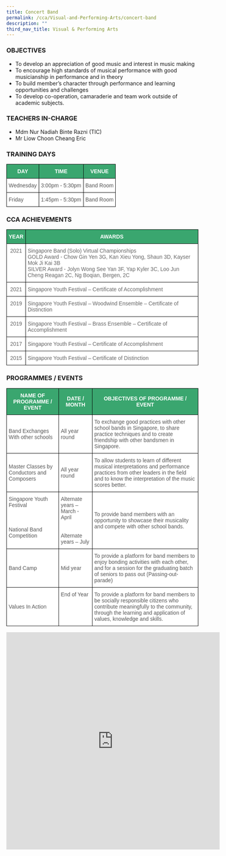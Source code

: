 ```yaml
---
title: Concert Band
permalink: /cca/Visual-and-Performing-Arts/concert-band
description: ""
third_nav_title: Visual & Performing Arts
---
```

### OBJECTIVES

*   To develop an appreciation of good music and interest in music making
*   To encourage high standards of musical performance with good musicianship in performance and in theory
*   To build member’s character through performance and learning opportunities and challenges
*   To develop co-operation, camaraderie and team work outside of academic subjects.

### TEACHERS IN-CHARGE

*   Mdm Nur Nadiah Binte Razni&nbsp;(TIC)
*   Mr Liow Choon Cheang Eric

### TRAINING DAYS

<style type="text/css">
.tg  {border-collapse:collapse;border-spacing:0;}
.tg td{border-color:black;border-style:solid;border-width:1px;font-family:Arial, sans-serif;font-size:14px;
  overflow:hidden;padding:10px 5px;word-break:normal;}
.tg th{border-color:black;border-style:solid;border-width:1px;font-family:Arial, sans-serif;font-size:14px;
  font-weight:normal;overflow:hidden;padding:10px 5px;word-break:normal;}
.tg .tg-k0s0{background-color:#3AA66F;color:#FFF;font-weight:bold;text-align:center;vertical-align:middle}
.tg .tg-mwz3{background-color:#FFF;color:#565656;text-align:left;vertical-align:middle}
</style>
<table class="tg">
<thead>
  <tr>
    <th class="tg-k0s0"><span style="color:#FFF;background-color:#3AA66F">DAY</span></th>
    <th class="tg-k0s0"><span style="color:#FFF;background-color:#3AA66F">TIME</span></th>
    <th class="tg-k0s0"><span style="color:#FFF;background-color:#3AA66F">VENUE</span></th>
  </tr>
</thead>
<tbody>
  <tr>
    <td class="tg-mwz3"><span style="color:#565656">Wednesday</span></td>
    <td class="tg-mwz3"><span style="color:#565656">3:00pm - 5:30pm</span></td>
    <td class="tg-mwz3"><span style="color:#565656">Band Room</span></td>
  </tr>
  <tr>
    <td class="tg-mwz3"><span style="color:#565656">Friday</span></td>
    <td class="tg-mwz3"><span style="color:#565656">1:45pm - 5:30pm</span></td>
    <td class="tg-mwz3"><span style="color:#565656">Band Room</span></td>
  </tr>
</tbody>
</table>

### CCA ACHIEVEMENTS

<style type="text/css">
.tg  {border-collapse:collapse;border-spacing:0;}
.tg td{border-color:black;border-style:solid;border-width:1px;font-family:Arial, sans-serif;font-size:14px;
  overflow:hidden;padding:10px 5px;word-break:normal;}
.tg th{border-color:black;border-style:solid;border-width:1px;font-family:Arial, sans-serif;font-size:14px;
  font-weight:normal;overflow:hidden;padding:10px 5px;word-break:normal;}
.tg .tg-k0s0{background-color:#3AA66F;color:#FFF;font-weight:bold;text-align:center;vertical-align:middle}
.tg .tg-zqva{background-color:#FFF;color:#666;text-align:center;vertical-align:top}
.tg .tg-cmm0{background-color:#FFF;color:#666;text-align:left;vertical-align:top}
</style>
<table class="tg">
<thead>
  <tr>
    <th class="tg-k0s0"><span style="color:#FFF;background-color:#3AA66F">YEAR</span></th>
    <th class="tg-k0s0"><span style="color:#FFF;background-color:#3AA66F">AWARDS</span></th>
  </tr>
</thead>
<tbody>
  <tr>
    <td class="tg-zqva"> 2021 </td>
    <td class="tg-cmm0">Singapore Band (Solo) Virtual Championships<br>GOLD Award - Chow Gin Yen 3G, Kan Xieu Yong, Shaun 3D, Kayser Mok Ji Kai 3B<br>SILVER Award - Jolyn Wong See Yan 3F, Yap Kyler 3C, Loo Jun Cheng Reagan 2C, Ng Boqian, Bergen, 2C<br></td>
  </tr>
  <tr>
    <td class="tg-zqva">2021</td>
    <td class="tg-cmm0">Singapore Youth Festival – Certificate of Accomplishment</td>
  </tr>
  <tr>
    <td class="tg-zqva">2019</td>
    <td class="tg-cmm0">Singapore Youth Festival – Woodwind Ensemble – Certificate of Distinction<br></td>
  </tr>
  <tr>
    <td class="tg-zqva">2019</td>
    <td class="tg-cmm0">Singapore Youth Festival – Brass Ensemble – Certificate of Accomplishment<br></td>
  </tr>
  <tr>
    <td class="tg-zqva">2017</td>
    <td class="tg-cmm0">Singapore Youth Festival – Certificate of Accomplishment<br></td>
  </tr>
  <tr>
    <td class="tg-zqva">2015</td>
    <td class="tg-cmm0">Singapore Youth Festival – Certificate of Distinction</td>
  </tr>
</tbody>
</table>

### PROGRAMMES / EVENTS

<style type="text/css">
.tg  {border-collapse:collapse;border-spacing:0;}
.tg td{border-color:black;border-style:solid;border-width:1px;font-family:Arial, sans-serif;font-size:14px;
  overflow:hidden;padding:10px 5px;word-break:normal;}
.tg th{border-color:black;border-style:solid;border-width:1px;font-family:Arial, sans-serif;font-size:14px;
  font-weight:normal;overflow:hidden;padding:10px 5px;word-break:normal;}
.tg .tg-61iw{background-color:#FFF;color:#F00;text-align:left;vertical-align:top}
.tg .tg-k0s0{background-color:#3AA66F;color:#FFF;font-weight:bold;text-align:center;vertical-align:middle}
.tg .tg-mwz3{background-color:#FFF;color:#565656;text-align:left;vertical-align:middle}
</style>
<table class="tg">
<thead>
  <tr>
    <th class="tg-k0s0"><span style="color:#FFF;background-color:#3AA66F">NAME OF PROGRAMME / EVENT</span></th>
    <th class="tg-k0s0"><span style="color:#FFF;background-color:#3AA66F">DATE / MONTH</span></th>
    <th class="tg-k0s0"><span style="color:#FFF;background-color:#3AA66F">OBJECTIVES OF PROGRAMME / EVENT</span></th>
  </tr>
</thead>
<tbody>
  <tr>
    <td class="tg-mwz3"><span style="color:#565656">Band Exchanges With other schools</span></td>
    <td class="tg-mwz3"><span style="color:#565656">All year round</span></td>
    <td class="tg-mwz3"><span style="color:#565656">To exchange good practices with other school bands in Singapore, to share practice techniques and to create friendship with other bandsmen in Singapore.</span></td>
  </tr>
  <tr>
    <td class="tg-mwz3"><span style="color:#565656">Master Classes by Conductors and Composers</span></td>
    <td class="tg-mwz3"><span style="color:#565656">All year round</span></td>
    <td class="tg-mwz3"><span style="color:#565656">To allow students to learn of different musical interpretations and performance practices from other leaders in the field and to know the interpretation of the music scores better.</span></td>
  </tr>
  <tr>
    <td class="tg-mwz3"><span style="color:#565656">Singapore Youth Festival  </span><br><br><br><br><span style="color:#565656">National Band Competition</span><br><br></td>
    <td class="tg-mwz3"><span style="color:#565656">Alternate years – March - April</span><br><br><br><span style="color:#565656">Alternate years – July</span><br></td>
    <td class="tg-mwz3"><span style="color:#565656">To provide band members with an opportunity to showcase their musicality and compete with other school bands.</span></td>
  </tr>
  <tr>
    <td class="tg-mwz3"><span style="color:#565656">Band Camp</span></td>
    <td class="tg-mwz3"><span style="color:#565656">Mid year</span><br></td>
    <td class="tg-mwz3"><span style="color:#565656">To provide a platform for band members to enjoy bonding activities with each other, and for a session for the graduating batch of seniors to pass out (Passing-out-parade)</span></td>
  </tr>
  <tr>
    <td class="tg-mwz3"><span style="color:#565656">Values In Action</span></td>
    <td class="tg-61iw"><span style="color:#565656">End of Year</span></td>
    <td class="tg-mwz3"><span style="color:#565656">To provide a platform for band members to be socially responsible citizens who contribute meaningfully to the community, through the learning and application of values, knowledge and skills.</span><br></td>
  </tr>
</tbody>
</table>

<iframe allowfullscreen="true" height="569" width="560" frameborder="0" src="https://docs.google.com/presentation/d/e/2PACX-1vR8tCueKEcHeU8ctopfrTrVBKwxjQ-29J7mCXO3STmUZut3SEMrQt_sfy4TitvD0ChTQAaua0dzGOBd/embed?start=true&amp;loop=true&amp;delayms=3000"></iframe>